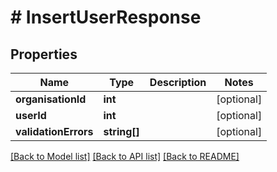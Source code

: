 # # InsertUserResponse

## Properties

Name | Type | Description | Notes
------------ | ------------- | ------------- | -------------
**organisationId** | **int** |  | [optional]
**userId** | **int** |  | [optional]
**validationErrors** | **string[]** |  | [optional]

[[Back to Model list]](../../README.md#models) [[Back to API list]](../../README.md#endpoints) [[Back to README]](../../README.md)
